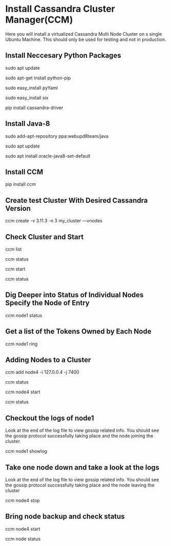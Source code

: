 # Install Cassandra Cluster Manager(CCM) 

Here you will install a virtualized Cassandra Multi Node Cluster on s single Ubuntu Machine.  This should
only be used for testing and not in production.

## Install Neccesary Python Packages

  sudo apt update

  sudo apt-get install python-pip

  sudo easy_install pyYaml

  sudo easy_install six

  pip install cassandra-driver

## Install Java-8

  sudo add-apt-repository ppa:webupd8team/java

  sudo apt update

  sudo apt install oracle-java8-set-default

## Install CCM

  pip install ccm

## Create test Cluster With Desired Cassandra Version

  ccm create -v 3.11.3 -n 3 my_cluster —vnodes

## Check Cluster and Start

  ccm list

  ccm status

  ccm start

  ccm status

## Dig Deeper into Status of Individual Nodes Specify the Node of Entry

  ccm node1 status

## Get a list of the Tokens Owned by Each Node

  ccm node1 ring

## Adding Nodes to a Cluster 

  ccm add node4 -i 127.0.0.4 -j 7400

  ccm status

  ccm node4 start

  ccm status

## Checkout the logs of node1

Look at the end of the log file to view gossip related info.  You should see the gossip protocol successfully taking place and the node joining the cluster.


  ccm node1 showlog


## Take one node down and take a look at the logs 

Look at the end of the log file to view gossip related info.  You should see the gossip protocol successfully taking place and the node leaving the cluster

  ccm node4 stop


## Bring node backup and check status

  ccm node4 start

  ccm node status

